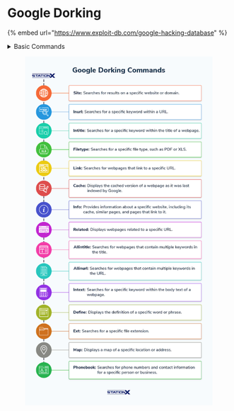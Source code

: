 # Google Dorking

{% embed url="https://www.exploit-db.com/google-hacking-database" %}

<details>

<summary>Basic Commands</summary>

#### **Basic Search Operators:**

* **Search a Specific Website (Domain Search)**\
  `site:example.com`
* **Search for Specific File Types**
  * Find PDFs:\
    `filetype:pdf site:example.com`
  * Find Word Docs:\
    `filetype:doc site:example.com`
* **Search for Specific Keywords in Titles**\
  `intitle:"admin login"`
* **Search for Specific Keywords in URLs**\
  `inurl:"login"`
* **Search for Specific Keywords in the Body of the Page**\
  `intext:"confidential"`

#### **Advanced Google Dorks:**

* **Search for Specific Phrases in Title and Body**\
  `allintitle:"confidential files"`
* **Search for Specific Words or Phrases in URL and Body**\
  `allinurl:"admin" intext:"password"`
* **Search for Multiple Words in Title or Body**\
  `intitle:"login" intitle:"admin"`
* **Search for Login Pages**\
  `inurl:"login" "username" "password"`
* **Search for Vulnerabilities or Exposed Directories**\
  `inurl:"phpinfo.php"` `intitle:"Index of /admin"`
* **Search for Exposed Admin or Configuration Files**\
  `inurl:"admin" filetype:log` `inurl:"config" filetype:bak`
* **Search for Camera or IoT Devices**\
  `intitle:"webcamXP" inurl:"admin"` `intitle:"Security Camera" inurl:"live"`

#### **Combining Operators:**

* **Combine Multiple Operators for Advanced Searches**\
  `site:example.com filetype:pdf "confidential" intitle:"report"`
* **Search for Exposed Databases or Admin Portals**\
  `inurl:"admin" intitle:"login"`

</details>

<figure><img src="../../../../../../.gitbook/assets/the-top-15-google-dorking-commands.webp" alt=""><figcaption></figcaption></figure>
